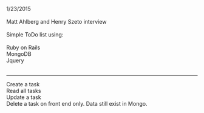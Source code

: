 1/23/2015<br>
<br>
Matt Ahlberg and Henry Szeto interview <br>
<br>
Simple ToDo list using:<br>
<br>
Ruby on Rails<br>
MongoDB<br>
Jquery<br>
<br>
<hr>
Create a task<br>
Read all tasks<br>
Update a task<br>
Delete a task on front end only. Data still exist in Mongo.
